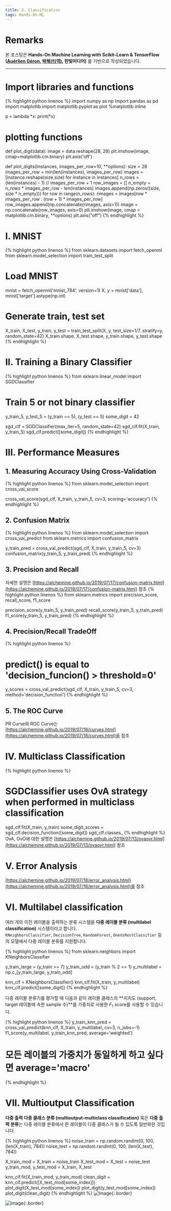 ```yaml
---
title: 3. Classification
tags: Hands-On-ML
---
```


# Remarks
본 포스팅은 **Hands-On Machine Learning with Scikit-Learn & TensorFlow ([Auérlien Géron](https://github.com/ageron/handson-ml), [박해선(역)](https://github.com/rickiepark/handson-ml), 한빛미디어)** 를 기반으로 작성되었습니다.

<!--more-->

---

# Import libraries and functions
{% highlight python linenos %}
import numpy as np
import pandas as pd
import matplotlib
import matplotlib.pyplot as plot
%matplotlib inline

p = lambda *x: print(*x)

# plotting functions
def plot_digit(data):
    image = data.reshape(28, 28)
    plt.imshow(image, cmap=matplotlib.cm.binary)
    plt.axis('off')

def plot_digits(instances, images_per_row=10, **options):
    size = 28
    images_per_row = min(len(instances), images_per_row)
    images = [instance.reshape(size,size) for instance in instances]
    n_rows = (len(instances) - 1) // images_per_row + 1
    row_images = []
    n_empty = n_rows * images_per_row - len(instances)
    images.append(np.zeros((size, size * n_empty)))
    for row in range(n_rows):
        rimages = images[row * images_per_row : (row + 1) * images_per_row]
        row_images.append(np.concatenate(rimages, axis=1))
    image = np.concatenate(row_images, axis=0)
    plt.imshow(image, cmap = matplotlib.cm.binary, **options)
    plt.axis("off")
{% endhighlight %}


# I. MNIST
{% highlight python linenos %}
from sklearn.datasets import fetch_openml
from sklearn.model_selection import train_test_split

# Load MNIST
mnist = fetch_openml('mnist_784', version=1)
X, y = mnist['data'], mnist['target'].astype(np.int)

# Generate train, test set
X_train, X_test, y_train, y_test = train_test_split(X, y, test_size=1/7, stratify=y, random_state=42)
X_train.shape, X_test.shape, y_train.shape, y_test.shape
{% endhighlight %}


# II. Training a Binary Classifier
{% highlight python linenos %}
from sklearn.linear_model import SGDClassifier

# Train 5 or not binary classifier
y_train_5, y_test_5 = (y_train == 5), (y_test == 5)
some_digit = 42

sgd_clf = SGDClassifier(max_iter=5, random_state=42)
sgd_clf.fit(X_train, y_train_5)
sgd_clf.predict([some_digit])
{% endhighlight %}


# III. Performance Measures
## 1. Measuring Accuracy Using Cross-Validation
{% highlight python linenos %}
from sklearn.model_selection import cross_val_score

cross_val_score(sgd_clf, X_train, y_train_5, cv=3, scoring='accuracy')
{% endhighlight %}

## 2. Confusion Matrix
{% highlight python linenos %}
from sklearn.model_selection import cross_val_predict
from sklearn.metrics import confusion_matrix

y_train_pred = cross_val_predict(sgd_clf, X_train, y_train_5, cv=3)
confusion_matrix(y_train_5, y_train_pred)
{% endhighlight %}

## 3. Precision and Recall
자세한 설명은 [https://alchemine.github.io/2019/07/17/confusion-matrix.html](https://alchemine.github.io/2019/07/17/confusion-matrix.html) 참조
{% highlight python linenos %}
from sklearn.metrics import precision_score, recall_score, f1_score

precision_score(y_train_5, y_train_pred)
recall_score(y_train_5, y_train_pred)
f1_score(y_train_5, y_train_pred)
{% endhighlight %}

## 4. Precision/Recall TradeOff
{% highlight python linenos %}
# predict() is equal to 'decision_funcion() > threshold=0'
y_scores = cross_val_predict(sgd_clf, X_train, y_train_5, cv=3, method='decision_function')
{% endhighlight %}

## 5. The ROC Curve
PR Curve와 ROC Curve는 [https://alchemine.github.io/2019/07/18/curves.html](https://alchemine.github.io/2019/07/18/curves.html)을 참조

# IV. Multiclass Classification
{% highlight python linenos %}
# SGDClassifier uses OvA strategy when performed in multiclass classification
sgd_clf.fit(X_train, y_train)
some_digit_scores = sgd_clf.decision_function([some_digit])
sgd_clf.classes_
{% endhighlight %}
OvA, OvO에 대한 설명은 [https://alchemine.github.io/2019/07/13/ovaovr.html](https://alchemine.github.io/2019/07/13/ovaovr.html)
참조


# V. Error Analysis
[https://alchemine.github.io/2019/07/18/error_analysis.html](https://alchemine.github.io/2019/07/18/error_analysis.html)를 참조

# VI. Multilabel classification
여러 개의 이진 레이블을 출력하는 분류 시스템을 **다중 레이블 분류 (multilabel classification)** 시스템이라고 합니다. <br>
`KNeighborsClassifier`, `DecisionTree`, `RandomForest`, `OneVsRestClassifier` 등의 모델에서 다중 레이블 분류를 지원합니다. <br>

{% highlight python linenos %}
from sklearn.neighbors import KNeighborsClassifier

y_train_large = (y_train >= 7)
y_train_odd = (y_train % 2 == 1)
y_multilabel = np.c_[y_train_large, y_train_odd]

knn_clf = KNeighborsClassifier()
knn_clf.fit(X_train, y_multilabel)
knn_clf.predict([some_digit])
{% endhighlight %}

다중 레이블 분류기를 평가할 때 다음과 같이 레이블 클래스의 **지지도 (support, target 레이블에 속한 sample 수)**를 가중치로 사용한 $F_1$ score를 사용할 수 있습니다. <br>

{% highlight python linenos %}
y_train_knn_pred = cross_val_predict(knn_clf, X_train, y_multilabel, cv=3, n_jobs=-1)
f1_score(y_multilabel, y_train_knn_pred, average='weighted')
# 모든 레이블의 가중치가 동일하게 하고 싶다면 average='macro'
{% endhighlight %}

# VII. Multioutput Classification
**다중 출력 다중 클래스 분류 (multioutput-multiclass classification)** 혹은 **다중 출력 분류**는 다중 레이블 분류에서 한 레이블이 다중 클래스가 될 수 있도록 일반화한 것입니다. <br>

{% highlight python linenos %}
noise_train = np.random.randint(0, 100, (len(X_train), 784))
noise_test = np.random.randint(0, 100, (len(X_test), 784))

X_train_mod = X_train + noise_train
X_test_mod = X_test + noise_test
y_train_mod, y_test_mod = X_train, X_test

knn_clf.fit(X_train_mod, y_train_mod)
clean_digit = knn_clf.predict([X_test_mod[some_index]])
plot_digit(X_test_mod[some_index])
plot_digit(y_test_mod[some_index])
plot_digit(clean_digit)
{% endhighlight %}
![Image](https://raw.githubusercontent.com/alchemine/alchemine.github.io/master/deprecated/_posts/assets/190718_cls1.png){:.border} <br>

![Image](https://raw.githubusercontent.com/alchemine/alchemine.github.io/master/deprecated/_posts/assets/190718_cls2.png){:.border} <br>

